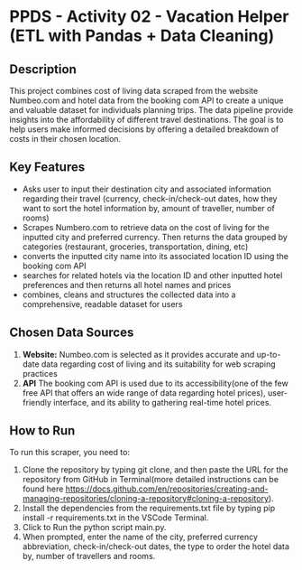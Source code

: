 # PPDS - Activity 02 - Vacation Helper (ETL with Pandas + Data Cleaning)

## Description 

This project combines cost of living data scraped from the website Numbeo.com and hotel data from the booking com API to create a unique and valuable dataset for individuals planning trips. The data pipeline provide insights into the affordability of different travel destinations. The goal is to help users make informed decisions by offering a detailed breakdown of costs in their chosen location.


## Key Features

- Asks user to input their destination city and associated information regarding their travel (currency, check-in/check-out dates, how they want to sort the hotel information by, amount of traveller, number of rooms)
- Scrapes Numbero.com to retrieve data on the cost of living for the inputted city and preferred currency. Then returns the data grouped by categories (restaurant, groceries, transportation, dining, etc) 
- converts the inputted city name into its associated location ID using the booking com API 
- searches for related hotels via the location ID and other inputted hotel preferences and then returns all hotel names and prices 
- combines, cleans and structures the collected data into a comprehensive, readable dataset for users

## Chosen Data Sources 

1. **Website:** Numbeo.com is selected as it provides accurate and up-to-date data regarding cost of living and its suitability for web scraping practices 
2. **API** The booking com API is used due to its accessibility(one of the few free API that offers an wide range of data regarding hotel prices), user-friendly interface, and its ability to gathering real-time hotel prices. 

## How to Run  

To run this scraper, you need to:

1. Clone the repository by typing git clone, and then paste the URL for the repository from GitHub in Terminal(more detailed instructions can be found here https://docs.github.com/en/repositories/creating-and-managing-repositories/cloning-a-repository#cloning-a-repository). 
3. Install the dependencies from the requirements.txt file by typing pip install -r requirements.txt in the VSCode Terminal. 
4. Click to Run the python script main.py. 
4. When prompted, enter the name of the city, preferred currency abbreviation, check-in/check-out dates, the type to order the hotel data by, number of travellers and rooms. 
